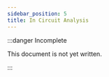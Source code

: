 ```yaml
---
sidebar_position: 5
title: In Circuit Analysis
---
```


:::danger Incomplete

This document is not yet written.

:::
